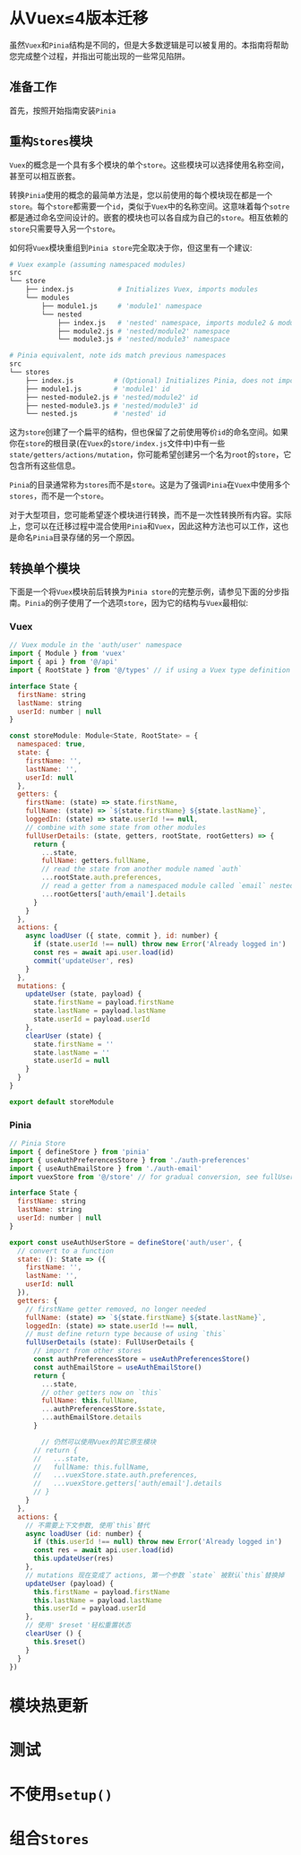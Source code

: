 # 从Vuex≤4版本迁移
虽然`Vuex`和`Pinia`结构是不同的，但是大多数逻辑是可以被复用的。本指南将帮助您完成整个过程，并指出可能出现的一些常见陷阱。
## 准备工作
首先，按照开始指南安装`Pinia`
## 重构`Stores`模块
`Vuex`的概念是一个具有多个模块的单个`store`。这些模块可以选择使用名称空间，甚至可以相互嵌套。

转换`Pinia`使用的概念的最简单方法是，您以前使用的每个模块现在都是一个`store`。每个`store`都需要一个`id`，类似于`Vuex`中的名称空间。这意味着每个`sotre`都是通过命名空间设计的。嵌套的模块也可以各自成为自己的`store`。相互依赖的`store`只需要导入另一个`store`。

如何将`Vuex`模块重组到`Pinia store`完全取决于你，但这里有一个建议:
```sh
# Vuex example (assuming namespaced modules)
src
└── store
    ├── index.js           # Initializes Vuex, imports modules
    └── modules
        ├── module1.js     # 'module1' namespace
        └── nested
            ├── index.js   # 'nested' namespace, imports module2 & module3
            ├── module2.js # 'nested/module2' namespace
            └── module3.js # 'nested/module3' namespace

# Pinia equivalent, note ids match previous namespaces
src
└── stores
    ├── index.js          # (Optional) Initializes Pinia, does not import stores
    ├── module1.js        # 'module1' id
    ├── nested-module2.js # 'nested/module2' id
    ├── nested-module3.js # 'nested/module3' id
    └── nested.js         # 'nested' id
```
这为`store`创建了一个扁平的结构，但也保留了之前使用等价`id`的命名空间。如果你在`store`的根目录(在`Vuex`的`store/index.js`文件中)中有一些`state/getters/actions/mutation`，你可能希望创建另一个名为`root`的`store`，它包含所有这些信息。

`Pinia`的目录通常称为`stores`而不是`store`。这是为了强调`Pinia`在`Vuex`中使用多个`stores`，而不是一个`store`。

对于大型项目，您可能希望逐个模块进行转换，而不是一次性转换所有内容。实际上，您可以在迁移过程中混合使用`Pinia`和`Vuex`，因此这种方法也可以工作，这也是命名`Pinia`目录存储的另一个原因。

## 转换单个模块

下面是一个将`Vuex`模块前后转换为`Pinia store`的完整示例，请参见下面的分步指南。`Pinia`的例子使用了一个选项`store`，因为它的结构与`Vuex`最相似:
### Vuex
```js
// Vuex module in the 'auth/user' namespace
import { Module } from 'vuex'
import { api } from '@/api'
import { RootState } from '@/types' // if using a Vuex type definition

interface State {
  firstName: string
  lastName: string
  userId: number | null
}

const storeModule: Module<State, RootState> = {
  namespaced: true,
  state: {
    firstName: '',
    lastName: '',
    userId: null
  },
  getters: {
    firstName: (state) => state.firstName,
    fullName: (state) => `${state.firstName} ${state.lastName}`,
    loggedIn: (state) => state.userId !== null,
    // combine with some state from other modules
    fullUserDetails: (state, getters, rootState, rootGetters) => {
      return {
        ...state,
        fullName: getters.fullName,
        // read the state from another module named `auth`
        ...rootState.auth.preferences,
        // read a getter from a namespaced module called `email` nested under `auth`
        ...rootGetters['auth/email'].details
      }
    }
  },
  actions: {
    async loadUser ({ state, commit }, id: number) {
      if (state.userId !== null) throw new Error('Already logged in')
      const res = await api.user.load(id)
      commit('updateUser', res)
    }
  },
  mutations: {
    updateUser (state, payload) {
      state.firstName = payload.firstName
      state.lastName = payload.lastName
      state.userId = payload.userId
    },
    clearUser (state) {
      state.firstName = ''
      state.lastName = ''
      state.userId = null
    }
  }
}

export default storeModule
```
### Pinia
```js
// Pinia Store
import { defineStore } from 'pinia'
import { useAuthPreferencesStore } from './auth-preferences'
import { useAuthEmailStore } from './auth-email'
import vuexStore from '@/store' // for gradual conversion, see fullUserDetails

interface State {
  firstName: string
  lastName: string
  userId: number | null
}

export const useAuthUserStore = defineStore('auth/user', {
  // convert to a function
  state: (): State => ({
    firstName: '',
    lastName: '',
    userId: null
  }),
  getters: {
    // firstName getter removed, no longer needed
    fullName: (state) => `${state.firstName} ${state.lastName}`,
    loggedIn: (state) => state.userId !== null,
    // must define return type because of using `this`
    fullUserDetails (state): FullUserDetails {
      // import from other stores
      const authPreferencesStore = useAuthPreferencesStore()
      const authEmailStore = useAuthEmailStore()
      return {
        ...state,
        // other getters now on `this`
        fullName: this.fullName,
        ...authPreferencesStore.$state,
        ...authEmailStore.details
      }

        // 仍然可以使用Vuex的其它原生模块
      // return {
      //   ...state,
      //   fullName: this.fullName,
      //   ...vuexStore.state.auth.preferences,
      //   ...vuexStore.getters['auth/email'].details
      // }
    }
  },
  actions: {
    // 不需要上下文参数, 使用`this`替代
    async loadUser (id: number) {
      if (this.userId !== null) throw new Error('Already logged in')
      const res = await api.user.load(id)
      this.updateUser(res)
    },
    // mutations 现在变成了 actions, 第一个参数 `state` 被默认`this`替换掉
    updateUser (payload) {
      this.firstName = payload.firstName
      this.lastName = payload.lastName
      this.userId = payload.userId
    },
    // 使用' $reset '轻松重置状态
    clearUser () {
      this.$reset()
    }
  }
})
```
# 模块热更新

# 测试

# 不使用`setup()`

# 组合`Stores`